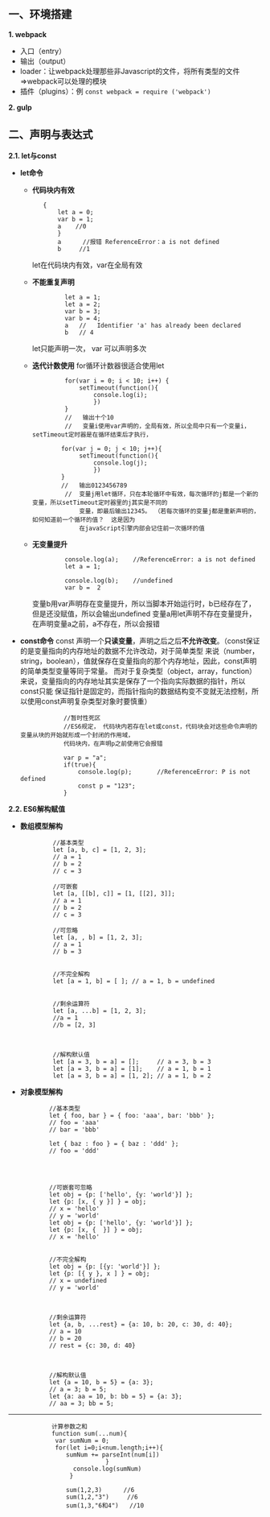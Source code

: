 **一、环境搭建**
  -
**1. webpack**

  * 入口（entry）
  * 输出（output）
  * loader：让webpack处理那些非Javascript的文件，将所有类型的文件=>webpack可以处理的模块
  * 插件（plugins）：例 `const webpack = require ('webpack')`
  
**2. gulp**


**二、声明与表达式**
  -
**2.1. let与const**
  * **let命令**
     +   **代码块内有效**
      

           		{
                	let a = 0;
                	var b = 1;
                	a    //0
                    }
                    a      //报错 ReferenceError：a is not defined
                    b     //1
					
			let在代码块内有效，var在全局有效
     + **不能重复声明**
                  

           		
                	let a = 1;
                	let a = 2;
                	var b = 3;
                	var b = 4;
                	a   //   Identifier 'a' has already been declared
                	b   // 4
                	
          let只能声明一次， var 可以声明多次
     + **迭代计数使用**
         for循环计数器很适合使用let
         
           		
                	for(var i = 0; i < 10; i++) {
                		setTimeout(function(){
                			console.log(i);
                			})
                	}   
                	//   输出十个10
                	//   变量i使用var声明的，全局有效，所以全局中只有一个变量i，setTimeout定时器是在循环结束后才执行，

                   for(var j = 0; j < 10; j++){
                   		setTimeout(function(){
                   			console.log(j);
                   			})
                   }	
                   //   输出0123456789
                    //  变量j用let循环，只在本轮循环中有效，每次循环的j都是一个新的变量，所以setTimeout定时器里的j其实是不同的
                        变量，即最后输出12345。 （若每次循环的变量j都是重新声明的，如何知道前一个循环的值？  这是因为
                        在javaScript引擎内部会记住前一次循环的值
                	
     + **无变量提升**
     
           		
                	console.log(a);    //ReferenceError: a is not defined
                	let a = 1;
                	
                	console.log(b);    //undefined
                	var b =  2
                	
                	
		变量b用var声明存在变量提升，所以当脚本开始运行时，b已经存在了，但是还没赋值，所以会输出undefined
		变量a用let声明不存在变量提升，在声明变量a之前，a不存在，所以会报错
  * **const命令**
  	const 声明一个**只读变量**，声明之后之后**不允许改变**。（const保证的是变量指向的内存地址的数据不允许改动，对于简单类型
  	来说（number，string，boolean），值就保存在变量指向的那个内存地址，因此，const声明的简单类型变量等同于常量。
  	而对于复杂类型（object，array，function）来说，变量指向的内存地址其实是保存了一个指向实际数据的指针，所以const只能
    保证指针是固定的，而指针指向的数据结构变不变就无法控制，所以使用const声明复杂类型对象时要慎重）
  	
                	
                	//暂时性死区
                	//ES6规定， 代码块内若存在let或const，代码块会对这些命令声明的变量从块的开始就形成一个封闭的作用域，
                	代码块内，在声明p之前使用它会报错

					var p = "a";
					if(true){
						console.log(p);       //ReferenceError: P is not defined
						const p = "123";
					}
                	
**2.2. ES6解构赋值**

 * **数组模型解构**
            	
            	//基本类型                          		
              	let [a, b, c] = [1, 2, 3];
				// a = 1
				// b = 2
				// c = 3
    			
    			//可嵌套
				let [a, [[b], c]] = [1, [[2], 3]];
				// a = 1
				// b = 2
				// c = 3

				//可忽略
				let [a, , b] = [1, 2, 3];
				// a = 1
				// b = 3


				//不完全解构
				let [a = 1, b] = [ ]; // a = 1, b = undefined


				//剩余运算符
				let [a, ...b] = [1, 2, 3];
				//a = 1
				//b = [2, 3]



				//解构默认值
				let [a = 3, b = a] = [];     // a = 3, b = 3
				let [a = 3, b = a] = [1];    // a = 1, b = 1
				let [a = 3, b = a] = [1, 2]; // a = 1, b = 2
  * **对象模型解构**

            	//基本类型
            	let { foo, bar } = { foo: 'aaa', bar: 'bbb' };
				// foo = 'aaa'
				// bar = 'bbb'
 
				let { baz : foo } = { baz : 'ddd' };
				// foo = 'ddd'




				//可嵌套可忽略
				let obj = {p: ['hello', {y: 'world'}] };
				let {p: [x, { y }] } = obj;
				// x = 'hello'
				// y = 'world'
				let obj = {p: ['hello', {y: 'world'}] };
				let {p: [x, {  }] } = obj;
				// x = 'hello'


   				//不完全解构
				let obj = {p: [{y: 'world'}] };
				let {p: [{ y }, x ] } = obj;
				// x = undefined
				// y = 'world'



				//剩余运算符
				let {a, b, ...rest} = {a: 10, b: 20, c: 30, d: 40};
				// a = 10
				// b = 20
				// rest = {c: 30, d: 40}



				//解构默认值
				let {a = 10, b = 5} = {a: 3};
				// a = 3; b = 5;
				let {a: aa = 10, b: bb = 5} = {a: 3};
				// aa = 3; bb = 5;
  ****


              			
              	计算参数之和
              	function sum(...num){
   				 var sumNum = 0;
   				 for(let i=0;i<num.length;i++){
        			sumNum += parseInt(num[i])
 							   }
  					  console.log(sumNum)
					 }

					sum(1,2,3)      //6
					sum(1,2,"3")     //6
					sum(1,3,"6和4")   //10

